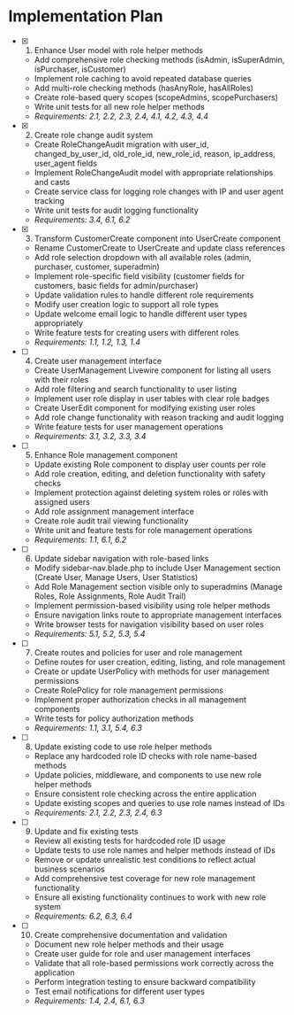 # Implementation Plan

- [x] 1. Enhance User model with role helper methods
  - Add comprehensive role checking methods (isAdmin, isSuperAdmin, isPurchaser, isCustomer)
  - Implement role caching to avoid repeated database queries
  - Add multi-role checking methods (hasAnyRole, hasAllRoles)
  - Create role-based query scopes (scopeAdmins, scopePurchasers)
  - Write unit tests for all new role helper methods
  - _Requirements: 2.1, 2.2, 2.3, 2.4, 4.1, 4.2, 4.3, 4.4_

- [x] 2. Create role change audit system
  - Create RoleChangeAudit migration with user_id, changed_by_user_id, old_role_id, new_role_id, reason, ip_address, user_agent fields
  - Implement RoleChangeAudit model with appropriate relationships and casts
  - Create service class for logging role changes with IP and user agent tracking
  - Write unit tests for audit logging functionality
  - _Requirements: 3.4, 6.1, 6.2_

- [x] 3. Transform CustomerCreate component into UserCreate component
  - Rename CustomerCreate to UserCreate and update class references
  - Add role selection dropdown with all available roles (admin, purchaser, customer, superadmin)
  - Implement role-specific field visibility (customer fields for customers, basic fields for admin/purchaser)
  - Update validation rules to handle different role requirements
  - Modify user creation logic to support all role types
  - Update welcome email logic to handle different user types appropriately
  - Write feature tests for creating users with different roles
  - _Requirements: 1.1, 1.2, 1.3, 1.4_

- [ ] 4. Create user management interface
  - Create UserManagement Livewire component for listing all users with their roles
  - Add role filtering and search functionality to user listing
  - Implement user role display in user tables with clear role badges
  - Create UserEdit component for modifying existing user roles
  - Add role change functionality with reason tracking and audit logging
  - Write feature tests for user management operations
  - _Requirements: 3.1, 3.2, 3.3, 3.4_

- [ ] 5. Enhance Role management component
  - Update existing Role component to display user counts per role
  - Add role creation, editing, and deletion functionality with safety checks
  - Implement protection against deleting system roles or roles with assigned users
  - Add role assignment management interface
  - Create role audit trail viewing functionality
  - Write unit and feature tests for role management operations
  - _Requirements: 1.1, 6.1, 6.2_

- [ ] 6. Update sidebar navigation with role-based links
  - Modify sidebar-nav.blade.php to include User Management section (Create User, Manage Users, User Statistics)
  - Add Role Management section visible only to superadmins (Manage Roles, Role Assignments, Role Audit Trail)
  - Implement permission-based visibility using role helper methods
  - Ensure navigation links route to appropriate management interfaces
  - Write browser tests for navigation visibility based on user roles
  - _Requirements: 5.1, 5.2, 5.3, 5.4_

- [ ] 7. Create routes and policies for user and role management
  - Define routes for user creation, editing, listing, and role management
  - Create or update UserPolicy with methods for user management permissions
  - Create RolePolicy for role management permissions
  - Implement proper authorization checks in all management components
  - Write tests for policy authorization methods
  - _Requirements: 1.1, 3.1, 5.4, 6.3_

- [ ] 8. Update existing code to use role helper methods
  - Replace any hardcoded role ID checks with role name-based methods
  - Update policies, middleware, and components to use new role helper methods
  - Ensure consistent role checking across the entire application
  - Update existing scopes and queries to use role names instead of IDs
  - _Requirements: 2.1, 2.2, 2.3, 2.4, 6.3_

- [ ] 9. Update and fix existing tests
  - Review all existing tests for hardcoded role ID usage
  - Update tests to use role names and helper methods instead of IDs
  - Remove or update unrealistic test conditions to reflect actual business scenarios
  - Add comprehensive test coverage for new role management functionality
  - Ensure all existing functionality continues to work with new role system
  - _Requirements: 6.2, 6.3, 6.4_

- [ ] 10. Create comprehensive documentation and validation
  - Document new role helper methods and their usage
  - Create user guide for role and user management interfaces
  - Validate that all role-based permissions work correctly across the application
  - Perform integration testing to ensure backward compatibility
  - Test email notifications for different user types
  - _Requirements: 1.4, 2.4, 6.1, 6.3_